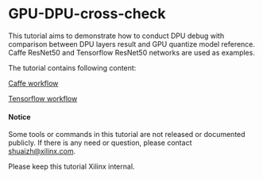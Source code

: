# GPU-DPU-cross-check

This tutorial aims to demonstrate how to conduct DPU debug with comparison between DPU layers result and GPU quantize model reference. Caffe ResNet50 and Tensorflow ResNet50 networks are used as examples. 

The tutorial contains following content:

[Caffe workflow](https://github.com/shua1zhang/GPU-DPU-cross-check/blob/master/doc/caffe-workflow.md)

[Tensorflow workflow](https://github.com/shua1zhang/GPU-DPU-cross-check/blob/master/doc/tensorflow-workflow.md)




#### Notice
Some tools or commands in this tutorial are not released or documented publicly. If there is any need or question, please contact shuaizh@xilinx.com. 

Please keep this tutorial Xilinx internal.

